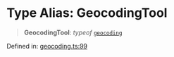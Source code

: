 # Type Alias: GeocodingTool

> **GeocodingTool**: *typeof* [`geocoding`](../variables/geocoding.md)

Defined in: [geocoding.ts:99](https://github.com/GeoDaCenter/openassistant/blob/36f516b8229288259590b2d9dab3b10cbfc3cbfd/packages/osm/src/geocoding.ts#L99)
